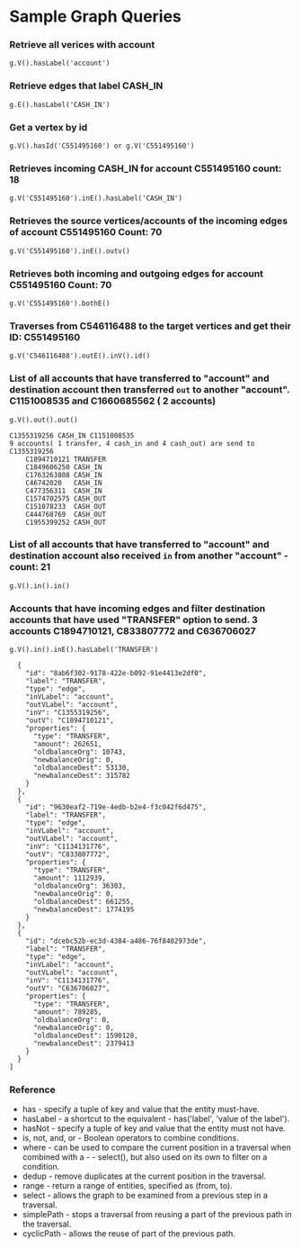 # Sample Graph Queries

### Retrieve all verices with account
`g.V().hasLabel('account')`

### Retrieve edges that label CASH_IN
`g.E().hasLabel('CASH_IN') `

### Get a vertex by id
`g.V().hasId('C551495160') or g.V('C551495160')`

### Retrieves incoming CASH_IN for account C551495160 count: 18
`g.V('C551495160').inE().hasLabel('CASH_IN')`

###  Retrieves the source vertices/accounts of the incoming edges of account C551495160 Count: 70
`g.V('C551495160').inE().outv()`

### Retrieves both incoming and outgoing edges for account C551495160 Count: 70
`g.V('C551495160').bothE()`

###  Traverses from C546116488 to the target vertices and get their ID: C551495160
`g.V('C546116488').outE().inV().id()`

### List of all accounts that have transferred to "account" and destination account then transferred `out` to another "account". C1151008535 and C1660685562 ( 2 accounts)
`g.V().out().out()`

```Example:
C1355319256 CASH_IN C1151008535
9 accounts( 1 transfer, 4 cash_in and 4 cash_out) are send to C1355319256
    C1894710121	TRANSFER
    C1849606250	CASH_IN
    C1763263808	CASH_IN
    C46742020	CASH_IN
    C477356311	CASH_IN
    C1574702575	CASH_OUT
    C151078233	CASH_OUT
    C444768769	CASH_OUT
    C1955399252	CASH_OUT
```

### List of all accounts that have transferred to "account" and destination account also received `in` from another "account" - count: 21
`g.V().in().in()`


### Accounts that have incoming edges and filter destination accounts that have used "TRANSFER" option to send. 3 accounts C1894710121, C833807772 and C636706027
`g.V().in().inE().hasLabel('TRANSFER')`

```[
  {
    "id": "8ab6f302-9178-422e-b092-91e4413e2df0",
    "label": "TRANSFER",
    "type": "edge",
    "inVLabel": "account",
    "outVLabel": "account",
    "inV": "C1355319256",
    "outV": "C1894710121",
    "properties": {
      "type": "TRANSFER",
      "amount": 262651,
      "oldbalanceOrg": 10743,
      "newbalanceOrig": 0,
      "oldbalanceDest": 53130,
      "newbalanceDest": 315782
    }
  },
  {
    "id": "9630eaf2-719e-4edb-b2e4-f3c042f6d475",
    "label": "TRANSFER",
    "type": "edge",
    "inVLabel": "account",
    "outVLabel": "account",
    "inV": "C1134131776",
    "outV": "C833807772",
    "properties": {
      "type": "TRANSFER",
      "amount": 1112939,
      "oldbalanceOrg": 36303,
      "newbalanceOrig": 0,
      "oldbalanceDest": 661255,
      "newbalanceDest": 1774195
    }
  },
  {
    "id": "dcebc52b-ec3d-4384-a486-76f8402973de",
    "label": "TRANSFER",
    "type": "edge",
    "inVLabel": "account",
    "outVLabel": "account",
    "inV": "C1134131776",
    "outV": "C636706027",
    "properties": {
      "type": "TRANSFER",
      "amount": 789285,
      "oldbalanceOrg": 0,
      "newbalanceOrig": 0,
      "oldbalanceDest": 1590128,
      "newbalanceDest": 2379413
    }
  }
]
```

### Reference

- has - specify a tuple of key and value that the entity must-have.
- hasLabel - a shortcut to the equivalent - has('label', 'value of the label').
- hasNot - specify a tuple of key and value that the entity must not have.
- is, not, and, or - Boolean operators to combine conditions.
- where - can be used to compare the current position in a traversal when combined with a - - select(), but also used on its own to filter on a condition.
- dedup - remove duplicates at the current position in the traversal.
- range - return a range of entities, specified as (from, to).
- select - allows the graph to be examined from a previous step in a traversal.
- simplePath - stops a traversal from reusing a part of the previous path in the traversal.
- cyclicPath - allows the reuse of part of the previous path.